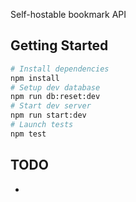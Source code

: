 Self-hostable bookmark API

## Getting Started

```bash
# Install dependencies
npm install
# Setup dev database
npm run db:reset:dev
# Start dev server
npm run start:dev
# Launch tests
npm test
```

## TODO

-
